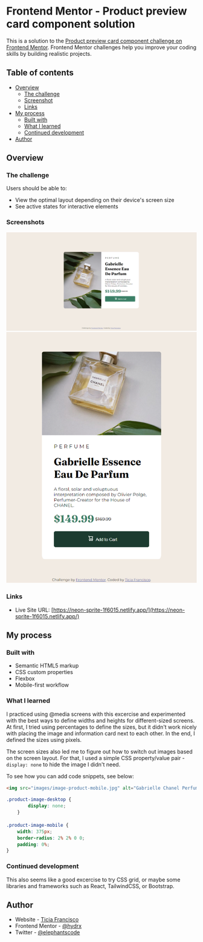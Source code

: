 # Frontend Mentor - Product preview card component solution

This is a solution to the [Product preview card component challenge on Frontend Mentor](https://www.frontendmentor.io/challenges/product-preview-card-component-GO7UmttRfa). Frontend Mentor challenges help you improve your coding skills by building realistic projects. 

## Table of contents

- [Overview](#overview)
  - [The challenge](#the-challenge)
  - [Screenshot](#screenshot)
  - [Links](#links)
- [My process](#my-process)
  - [Built with](#built-with)
  - [What I learned](#what-i-learned)
  - [Continued development](#continued-development)
- [Author](#author)

## Overview

### The challenge

Users should be able to:

- View the optimal layout depending on their device's screen size
- See active states for interactive elements

### Screenshots

![](/design/solution-desktop.png)
![](/design/solution-mobile-active.png)

### Links

- Live Site URL: [https://neon-sprite-1f6015.netlify.app/](https://neon-sprite-1f6015.netlify.app/)

## My process

### Built with

- Semantic HTML5 markup
- CSS custom properties
- Flexbox
- Mobile-first workflow

### What I learned

I practiced using @media screens with this excercise and experimented with the best ways to define widths and heights for different-sized screens. At first, I tried using percentages to define the sizes, but it didn't work nicely with placing the image and information card next to each other. In the end, I defined the sizes using pixels.

The screen sizes also led me to figure out how to switch out images based on the screen layout. For that, I used a simple CSS property/value pair - `display: none` to hide the image I didn't need.

To see how you can add code snippets, see below:

```html
<img src="images/image-product-mobile.jpg" alt="Gabrielle Chanel Perfume Bottle." class="product-image-mobile">
```
```css
.product-image-desktop {
        display: none;
    }
    
.product-image-mobile {
    width: 375px;
    border-radius: 2% 2% 0 0;
    padding: 0%;
}
```

### Continued development

This also seems like a good excercise to try CSS grid, or maybe some libraries and frameworks such as React, TailwindCSS, or Bootstrap.

## Author

- Website - [Ticia Francisco](https://ticiafrancisco.netilfy.app/)
- Frontend Mentor - [@hydrx](https://www.frontendmentor.io/profile/hydrx)
- Twitter - [@elephantscode](https://www.twitter.com/elephantscode)
